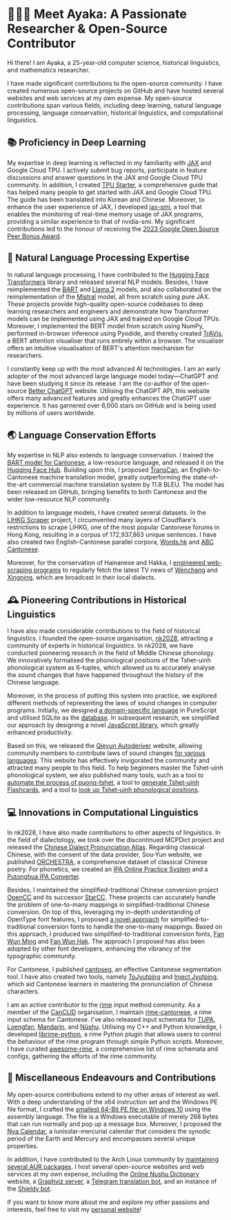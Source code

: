 # 👩🏻‍💻 Meet Ayaka: A Passionate Researcher & Open-Source Contributor

Hi there! I am Ayaka, a 25-year-old computer science, historical linguistics, and mathematics researcher.

I have made significant contributions to the open-source community. I have created numerous open-source projects on GitHub and have hosted several websites and web services at my own expense. My open-source contributions span various fields, including deep learning, natural language processing, language conservation, historical linguistics, and computational linguistics.

## 📚 Proficiency in Deep Learning

My expertise in deep learning is reflected in my familiarity with [JAX](https://github.com/google/jax) and Google Cloud TPU. I actively submit bug reports, participate in feature discussions and answer questions in the JAX and Google Cloud TPU community. In addition, I created [TPU Starter](https://github.com/ayaka14732/tpu-starter), a comprehensive guide that has helped many people to get started with JAX and Google Cloud TPU. The guide has been translated into Korean and Chinese. Moreover, to enhance the user experience of JAX, I developed [jax-smi](https://github.com/ayaka14732/jax-smi), a tool that enables the monitoring of real-time memory usage of JAX programs, providing a similar experience to that of nvidia-smi. My significant contributions led to the honour of receiving the [2023 Google Open Source Peer Bonus Award](https://opensource.googleblog.com/2023/05/google-open-source-peer-bonus-program-announces-first-group-of-winners-2023.html).

## 💬 Natural Language Processing Expertise

In natural language processing, I have contributed to the [Hugging Face Transformers](https://github.com/huggingface/transformers) library and released several NLP models. Besides, I have reimplemented the [BART](https://github.com/ayaka14732/bart-base-jax) and [Llama 2](https://github.com/ayaka14732/llama-2-jax) models, and also collaborated on the reimplementation of the [Mistral](https://github.com/yixiaoer/mistral-v0.2-jax) model, all from scratch using pure JAX. These projects provide high-quality open-source codebases to deep learning researchers and engineers and demonstrate how Transformer models can be implemented using JAX and trained on Google Cloud TPUs. Moreover, I implemented the BERT model from scratch using NumPy, performed in-browser inference using Pyodide, and thereby created [TrAVis](https://github.com/ayaka14732/TrAVis), a BERT attention visualiser that runs entirely within a browser. The visualiser offers an intuitive visualisation of BERT's attention mechanism for researchers.

I constantly keep up with the most advanced AI technologies. I am an early adopter of the most advanced large language model today—ChatGPT and have been studying it since its release. I am the co-author of the open-source [Better ChatGPT](https://github.com/ztjhz/BetterChatGPT) website. Utilising the ChatGPT API, this website offers many advanced features and greatly enhances the ChatGPT user experience. It has garnered over 6,000 stars on GitHub and is being used by millions of users worldwide.

## 🌏 Language Conservation Efforts

My expertise in NLP also extends to language conservation. I trained the [BART model for Cantonese](https://github.com/ayaka14732/bart-base-cantonese), a low-resource language, and released it on the [Hugging Face Hub](https://huggingface.co/Ayaka/bart-base-cantonese). Building upon this, I proposed [TransCan](https://github.com/ayaka14732/TransCan), an English-to-Cantonese machine translation model, greatly outperforming the state-of-the-art commercial machine translation system by 11.8 BLEU. The model has been released on GitHub, bringing benefits to both Cantonese and the wider low-resource NLP community.

In addition to language models, I have created several datasets. In the [LIHKG Scraper](https://github.com/ayaka14732/lihkg-scraper) project, I circumvented many layers of Cloudflare's restrictions to scrape LIHKG, one of the most popular Cantonese forums in Hong Kong, resulting in a corpus of 172,937,863 unique sentences. I have also created two English-Cantonese parallel corpora, [Words.hk](https://github.com/ayaka14732/wordshk-parallel-corpus) and [ABC Cantonese](https://github.com/ayaka14732/abc-cantonese-parallel-corpus).

Moreover, for the conservation of Hainanese and Hakka, I [engineered web-scraping programs](https://ayaka.shn.hk/dialect-news/) to regularly fetch the latest TV news of [Wenchang](https://github.com/ayaka14732/VunsioNewsList) and [Xingning](https://github.com/ayaka14732/SNHakkaNews), which are broadcast in their local dialects.

## 🕰️ Pioneering Contributions in Historical Linguistics

I have also made considerable contributions to the field of historical linguistics. I founded the open-source organisation, [nk2028](https://github.com/nk2028), attracting a community of experts in historical linguistics. In nk2028, we have conducted pioneering research in the field of Middle Chinese phonology. We innovatively formalised the phonological positions of the Tshet-uinh phonological system as 6-tuples, which allowed us to accurately analyse the sound changes that have happened throughout the history of the Chinese language.

Moreover, in the process of putting this system into practice, we explored different methods of representing the laws of sound changes in computer programs. Initially, we designed [a domain-specific language](https://github.com/nk2028/purescript-qieyun) in PureScript and utilised SQLite as the [database](https://github.com/nk2028/qieyun-sqlite). In subsequent research, we simplified our approach by designing a novel [JavaScript library](https://github.com/nk2028/qieyun-js), which greatly enhanced productivity.

Based on this, we released the [Qieyun Autoderiver](https://github.com/nk2028/qieyun-autoderiver) website, allowing community members to contribute laws of sound changes [for various languages](https://github.com/nk2028/qieyun-examples). This website has effectively invigorated the community and attracted many people to this field. To help beginners master the Tshet-uinh phonological system, we also published many tools, such as a tool to [automate the process of puonq-tshet](https://github.com/nk2028/pyanxchet), a tool to [generate Tshet-uinh Flashcards](https://github.com/nk2028/tshet-uinh-flashcard), and a tool to [look up Tshet-uinh phonological positions](https://github.com/nk2028/qieyun-tools).

## 💻 Innovations in Computational Linguistics

In nk2028, I have also made contributions to other aspects of linguistics. In the field of dialectology, we took over the discontinued MCPDict project and released the [Chinese Dialect Pronunciation Atlas](https://github.com/nk2028/hdqt). Regarding classical Chinese, with the consent of the data provider, Sou-Yun website, we published [ORCHESTRA](https://github.com/nk2028/ORCHESTRA-dataset), a comprehensive dataset of classical Chinese poetry. For phonetics, we created an [IPA Online Practice System](https://github.com/nk2028/ipa-practise) and a [Putonghua IPA Converter](https://github.com/nk2028/putonghua-ipa-converter).<!-- TODO: We also released the uyghur project, encompassing resources about the Uyghur language. -->

Besides, I maintained the simplified-traditional Chinese conversion project [OpenCC](https://github.com/BYVoid/OpenCC) and its successor [StarCC](https://github.com/StarCC0). These projects can accurately handle the problem of one-to-many mappings in simplified-traditional Chinese conversion. On top of this, leveraging my in-depth understanding of OpenType font features, I proposed [a novel approach](https://zhuanlan.zhihu.com/p/166089642) for simplified-to-traditional conversion fonts to handle the one-to-many mappings. Based on this approach, I produced two simplified-to-traditional conversion fonts, [Fan Wun Ming](https://github.com/ayaka14732/FanWunMing) and [Fan Wun Hak](https://github.com/ayaka14732/FanWunHak). The approach I proposed has also been adopted by other font developers, enhancing the vibrancy of the typographic community.

For Cantonese, I published [cantoseg](https://github.com/ayaka14732/cantoseg), an effective Cantonese segmentation tool. I have also created two tools, namely [ToJyutping](https://github.com/CanCLID/ToJyutping) and [Inject Jyutping](https://github.com/CanCLID/inject-jyutping), which aid Cantonese learners in mastering the pronunciation of Chinese characters.

I am an active contributor to the [rime](https://github.com/rime) input method community. As a member of the [CanCLID](https://github.com/CanCLID) organisation, I maintain [rime-cantonese](https://github.com/rime/rime-cantonese), a rime input schema for Cantonese. I've also released input schemata for [TUPA](https://github.com/nk2028/rime-tupa), [Loengfan](https://github.com/CanCLID/rime-loengfan), [Mandarin](https://github.com/ayaka14732/rime-putonghua), and [Nüshu](https://github.com/nushu-script/rime-nushu). Utilising my C++ and Python knowledge, I developed [librime-python](https://github.com/ayaka14732/librime-python), a rime Python plugin that allows users to control the behaviour of the rime program through simple Python scripts. Moreover, I have curated [awesome-rime](https://github.com/ayaka14732/awesome-rime), a comprehensive list of rime schemata and configs, gathering the efforts of the rime community.

## 🎲 Miscellaneous Endeavours and Contributions

My open-source contributions extend to my other areas of interest as well. With a deep understanding of the x64 instruction set and the Windows PE file format, I crafted the [smallest 64-Bit PE file on Windows 10](https://github.com/ayaka14732/TinyPE-on-Win10) using the assembly language. The file is a Windows executable of merely 268 bytes that can run normally and pop up a message box. Moreover, I proposed the [Nya Calendar](https://github.com/ayaka14732/nya-calendar), a lunisolar-mercurial calendar that considers the synodic period of the Earth and Mercury and encompasses several unique properties.

In addition, I have contributed to the Arch Linux community by [maintaining several AUR packages](https://github.com/ayaka14732/AUR). I host several open-source websites and web services at my own expense, including the [Online Nushu Dictionary](https://github.com/nushu-script/nushu-script.github.io) website, a [Graphviz server](https://github.com/ayaka14732/graphviz-server), a [Telegram translation bot](https://github.com/ayaka14732/telegram-translate-bot), and an instance of the [Shieldy bot](https://github.com/ayaka14732/shieldy).

If you want to know more about me and explore my other passions and interests, feel free to visit my [personal website](https://en.ayaka.shn.hk/)!
